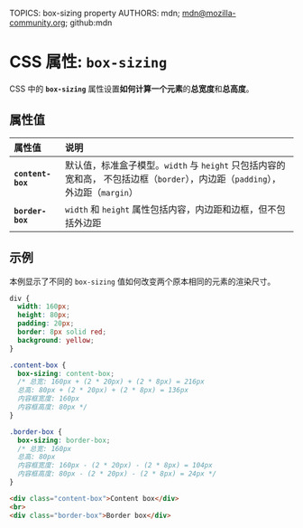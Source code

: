 TOPICS: box-sizing property
AUTHORS: mdn; mdn@mozilla-community.org; github:mdn

# CSS 属性: `box-sizing`

CSS 中的 **`box-sizing`** 属性设置**如何计算一个元素**的**总宽度**和**总高度**。

## 属性值

| 属性值 | 说明 |
| :--- | :--- |
| **`content-box`** | 默认值，标准盒子模型。`width` 与 `height` 只包括内容的宽和高， 不包括边框（`border`），内边距（`padding`），外边距（`margin`） |
| **`border-box`** | `width` 和 `height` 属性包括内容，内边距和边框，但不包括外边距 |

## 示例

本例显示了不同的 `box-sizing` 值如何改变两个原本相同的元素的渲染尺寸。

```css
div {
  width: 160px;
  height: 80px;
  padding: 20px;
  border: 8px solid red;
  background: yellow;
}

.content-box {
  box-sizing: content-box;
  /* 总宽: 160px + (2 * 20px) + (2 * 8px) = 216px
  总高: 80px + (2 * 20px) + (2 * 8px) = 136px
  内容框宽度: 160px
  内容框高度: 80px */
}

.border-box {
  box-sizing: border-box;
  /* 总宽: 160px
  总高: 80px
  内容框宽度: 160px - (2 * 20px) - (2 * 8px) = 104px
  内容框高度: 80px - (2 * 20px) - (2 * 8px) = 24px */
}
```

```html
<div class="content-box">Content box</div>
<br>
<div class="border-box">Border box</div>
```
